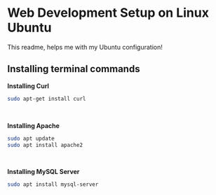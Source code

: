 # Web Development Setup on Linux Ubuntu

This readme, helps me with my Ubuntu configuration!

## Installing terminal commands

**Installing Curl**

```sh
sudo apt-get install curl
```

<br>

**Installing Apache**

```sh
sudo apt update
sudo apt install apache2
```

<br>

**Installing MySQL Server**

```sh
sudo apt install mysql-server
```

<br>

